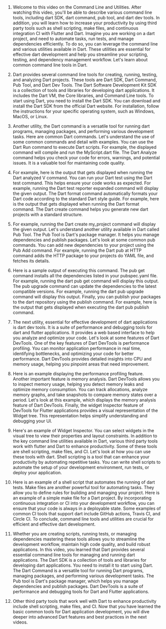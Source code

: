 1. Welcome to this video on the Command Line and Utilities. After watching this video, you'll be able to describe various command line tools, including dart SDK, dart command, pub tool, and dart dev tools. In addition, you will learn how to increase your productivity by using third party tools such as shell scripting, make files, and continuous integration CI with Flutter and Dart. Imagine you are working on a dart project, and need to automate tasks, run tests, and manage dependencies efficiently. To do so, you can leverage the command line and various utilities available in Dart. These utilities are essential for effective dart development and help you streamline your scripting, testing, and dependency management workflow. Let's learn about common command line tools in Dart. 


2. Dart provides several command line tools for creating, running, testing, and analyzing Dart projects. These tools are Dart SDK, Dart Command, Pub Tool, and Dart Dev Tools. The Dart Software Development Kit SDK is a collection of tools and libraries for developing dart applications. It includes the Dart VM, the Core libraries, and Command Line tools. To start using Dart, you need to install the Dart SDK. You can download and install the Dart SDK from the official Dart website. For installation, follow the instructions for your specific operating system, such as Windows, MacOS, or Linux. 


3. Another utility, the Dart command is a versatile tool for running dart programs, managing packages, and performing various development tasks. Here are common Dart commands. Let's understand the use of some common commands and detail with examples. You can use the Dart Run command to execute Dart scripts. For example, the displayed command will compile and run the MyScript.dart file. The Dart Analyze command helps you check your code for errors, warnings, and potential issues. It is a valuable tool for maintaining code quality. 


4. For example, here is the output that gets displayed when running the Dart analyzed V command. You can run your Dart test using the Dart test command. This helps ensure your code works as expected. For example, running the Dart test reporter expanded command will display the given output. The Dart format command automatically formats your Dart code according to the standard Dart style guide. For example, here is the output that gets displayed when running the Dart format command. The Dart create command helps you generate new dart projects with a standard structure. 


5. For example, running the Dart create my_project command will display the given output. Let's understand another utility available in Dart called Pub Tool. The Pub Tool is Dart's package manager. It helps you manage dependencies and publish packages. Let's look at some common pub commands. You can add new dependencies to your project using the Pub Add command. For example, running the Dart pub at HTTP command adds the HTTP package to your projects do YAML file, and fetches its details. 


6. Here is a sample output of executing this command. The pub get command installs all the dependencies listed in your pubspec.yaml file. For example, running the dart pub get command will display this output. The pub upgrade command can update the dependencies to the latest compatible versions. For example, running the dart pub upgrade command will display this output. Finally, you can publish your packages to the dart repository using the publish command. For example, here is the output that gets displayed when executing the dart pub publish command. 


7. The next utility, essential for effective development of dart applications is dart dev tools. It is a suite of performance and debugging tools for dart and flutter applications. It provides a web based interface to help you analyze and optimize your code. Let's look at some features of Dart DevTools. One of the key features of Dart DevTools is performance profiling. You can monitor application performance in real time, identifying bottlenecks, and optimizing your code for better performance. Dart DevTools provides detailed insights into CPU and memory usage, helping you pinpoint areas that need improvement. 


8. Here is an example displaying the performance profiling feature. Another important feature is memory analysis. Dart DevTools allows you to inspect memory usage, helping you detect memory leaks and optimize memory consumption. You can track allocations, analyze memory graphs, and take snapshots to compare memory states over a period. Let's look at this example, which displays the memory analysis feature of Dart DevTools. Finally, the widget Inspector feature of DevTools for Flutter applications provides a visual representation of the Widget tree. This representation helps simplify understanding and debugging your UI. 


9. Here's an example of Widget Inspector. You can select widgets in the visual tree to view their properties and layout constraints. In addition to the key command line utilities available in Dart, various third party tools work with flutter and Dart to enhance productivity. Some of these tools are shell scripting, make files, and CI. Let's look at how you can use these tools with dart. Shell scripting is a tool that can enhance your productivity by automating repetitive tasks. You can write shell scripts to automate the setup of your development environment, run tests, or deploy your application. 


10. Here is an example of a shell script that automates the running of dart tests. Make files are another powerful tool for automating tasks. They allow you to define rules for building and managing your project. Here is an example of a simple make file for a Dart project. By incorporating continuous integration or CI into your development workflow, you can ensure that your code is always in a deployable state. Some examples of common CI tools that support dart include GitHub actions, Travis CI, and Circle CI. To conclude, command line tools and utilities are crucial for efficient and effective dart development. 


11. Whether you are creating scripts, running tests, or managing dependencies mastering these tools allows you to streamline the development workflow, maintain high code quality, and build robust applications. In this video, you learned that Dart provides several essential command line tools for managing and running dart applications. The Dart SDK is a collection of tools and libraries for developing dart applications. You need to install it to start using Dart. The Dart Command is a versatile tool for running Dart programs, managing packages, and performing various development tasks. The Pub tool is Dart's package manager, which helps you manage dependencies and publish packages. Dart DevTools is a suite of performance and debugging tools for Dart and Flutter applications. 


12. Other third party tools that work well with Dart to enhance productivity include shell scripting, make files, and CI. Now that you have learned the basic common tools for Dart application development, you will dive deeper into advanced Dart features and best practices in the next videos.